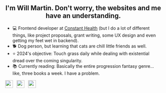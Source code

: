 <h2 align="center">I'm Will Martin. Don't worry, the websites and me have an understanding.</h2>

- 💻 Frontend developer at [Constant Health](https://www.constanthealth.ca/) (but I do a lot of different things, like project proposals, grant writing, some UX design and even getting my feet wet in backend).
- 🐕 Dog person, but learning that cats are chill little friends as well.
- ⭐ 2024's objective: Touch grass daily while dealing with existential dread over the coming singularity.
- 📚 Currently reading: Basically the entire progression fantasy genre... like, three books a week. I have a problem.

 <p align='left'>
   <a href="https://www.linkedin.com/in/will-martin-a1890b184/" target="_blank"><img height="25" src="https://raw.githubusercontent.com/UjwalKandi/UjwalKandi/changes-to-readme/svg/linkedin%20rect.svg"></a>&nbsp;&nbsp;
 <a href="https://twitter.com/willjmartin" target="_blank"><img height="25" src="https://raw.githubusercontent.com/UjwalKandi/UjwalKandi/changes-to-readme/svg/twitter%20rect.svg"></a>&nbsp;&nbsp;
 <a href="https://github.com/wjkmartin" target="_blank"><img height="25" src="https://raw.githubusercontent.com/UjwalKandi/UjwalKandi/changes-to-readme/svg/github%20rect.svg"></a>&nbsp;&nbsp;
 
 </p>
